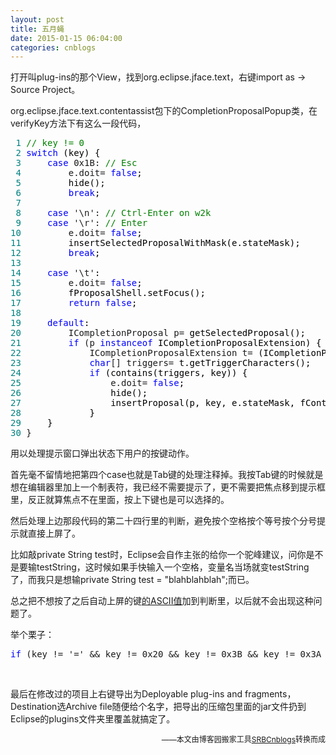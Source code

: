 ```yaml
---
layout: post
title: 五月蝇
date: 2015-01-15 06:04:00
categories: cnblogs
---
```


<p>打开叫plug-ins的那个View，找到org.eclipse.jface.text，右键import as -&gt; Source Project。</p>
<p>org.eclipse.jface.text.contentassist包下的CompletionProposalPopup类，在verifyKey方法下有这么一段代码，</p>
<div class="cnblogs_code">
<pre><span style="color: #008080;"> 1</span> <span style="color: #008000;">//</span><span style="color: #008000;"> key != 0</span>
<span style="color: #008080;"> 2</span> <span style="color: #0000ff;">switch</span><span style="color: #000000;"> (key) {
</span><span style="color: #008080;"> 3</span>     <span style="color: #0000ff;">case</span> 0x1B: <span style="color: #008000;">//</span><span style="color: #008000;"> Esc</span>
<span style="color: #008080;"> 4</span>         e.doit= <span style="color: #0000ff;">false</span><span style="color: #000000;">;
</span><span style="color: #008080;"> 5</span> <span style="color: #000000;">        hide();
</span><span style="color: #008080;"> 6</span>         <span style="color: #0000ff;">break</span><span style="color: #000000;">;
</span><span style="color: #008080;"> 7</span> 
<span style="color: #008080;"> 8</span>     <span style="color: #0000ff;">case</span> '\n': <span style="color: #008000;">//</span><span style="color: #008000;"> Ctrl-Enter on w2k</span>
<span style="color: #008080;"> 9</span>     <span style="color: #0000ff;">case</span> '\r': <span style="color: #008000;">//</span><span style="color: #008000;"> Enter</span>
<span style="color: #008080;">10</span>         e.doit= <span style="color: #0000ff;">false</span><span style="color: #000000;">;
</span><span style="color: #008080;">11</span> <span style="color: #000000;">        insertSelectedProposalWithMask(e.stateMask);
</span><span style="color: #008080;">12</span>         <span style="color: #0000ff;">break</span><span style="color: #000000;">;
</span><span style="color: #008080;">13</span> 
<span style="color: #008080;">14</span>     <span style="color: #0000ff;">case</span> '\t'<span style="color: #000000;">:
</span><span style="color: #008080;">15</span>         e.doit= <span style="color: #0000ff;">false</span><span style="color: #000000;">;
</span><span style="color: #008080;">16</span> <span style="color: #000000;">        fProposalShell.setFocus();
</span><span style="color: #008080;">17</span>         <span style="color: #0000ff;">return</span> <span style="color: #0000ff;">false</span><span style="color: #000000;">;
</span><span style="color: #008080;">18</span> 
<span style="color: #008080;">19</span>     <span style="color: #0000ff;">default</span><span style="color: #000000;">:
</span><span style="color: #008080;">20</span>         ICompletionProposal p=<span style="color: #000000;"> getSelectedProposal();
</span><span style="color: #008080;">21</span>         <span style="color: #0000ff;">if</span> (p <span style="color: #0000ff;">instanceof</span><span style="color: #000000;"> ICompletionProposalExtension) {
</span><span style="color: #008080;">22</span>             ICompletionProposalExtension t=<span style="color: #000000;"> (ICompletionProposalExtension) p;
</span><span style="color: #008080;">23</span>             <span style="color: #0000ff;">char</span>[] triggers=<span style="color: #000000;"> t.getTriggerCharacters();
</span><span style="color: #008080;">24</span>             <span style="color: #0000ff;">if</span><span style="color: #000000;"> (contains(triggers, key)) {
</span><span style="color: #008080;">25</span>                 e.doit= <span style="color: #0000ff;">false</span><span style="color: #000000;">;
</span><span style="color: #008080;">26</span> <span style="color: #000000;">                hide();
</span><span style="color: #008080;">27</span> <span style="color: #000000;">                insertProposal(p, key, e.stateMask, fContentAssistSubjectControlAdapter.getSelectedRange().x);
</span><span style="color: #008080;">28</span> <span style="color: #000000;">            }
</span><span style="color: #008080;">29</span> <span style="color: #000000;">    }
</span><span style="color: #008080;">30</span> }</pre>
</div>
<p>用以处理提示窗口弹出状态下用户的按键动作。</p>
<p>首先毫不留情地把第四个case也就是Tab键的处理注释掉。我按Tab键的时候就是想在编辑器里加上一个制表符，我已经不需要提示了，更不需要把焦点移到提示框里，反正就算焦点不在里面，按上下键也是可以选择的。</p>
<p>然后处理上边那段代码的第二十四行里的判断，避免按个空格按个等号按个分号提示就直接上屏了。</p>
<p>比如敲private String test时，Eclipse会自作主张的给你一个驼峰建议，问你是不是要输testString，这时候如果手快输入一个空格，变量名当场就变testString了，而我只是想输private String test = "blahblahblah";而已。</p>
<p>总之把不想按了之后自动上屏的键<a href="http://baike.baidu.com/link?url=i7T480G4jaQh1VzjILKkxRicAz0lV9aByM-UzBbYF-0XCLrhq8LIj7XDifUj3DcXYZthV9kdHZ8S4Qy6uVx5hq" target="_blank">的ASCII值</a>加到判断里，以后就不会出现这种问题了。</p>
<p>举个栗子：</p>
<div class="cnblogs_code">
<pre><span style="color: #0000ff;">if</span> (key != '=' &amp;&amp; key != 0x20 &amp;&amp; key != 0x3B &amp;&amp; key != 0x3A &amp;&amp; key != 0x2E &amp;&amp; contains(triggers, key)) {</pre>
</div>
<p>&nbsp;</p>
<p>最后在修改过的项目上右键导出为Deployable plug-ins and fragments，Destination选Archive file随便给个名字，把导出的压缩包里面的jar文件扔到Eclipse的plugins文件夹里覆盖就搞定了。</p>

<p align=right><span style="font-size: 12px">——本文由博客园搬家工具<a href="https://github.com/mlxy/SRBCnblogs">SRBCnblogs</a>转换而成</span></p>